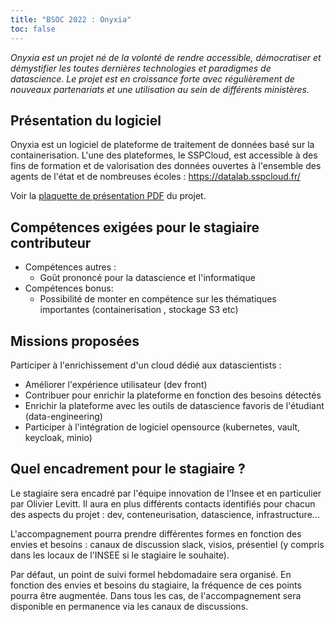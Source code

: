 ```yaml
---
title: "BSOC 2022 : Onyxia"
toc: false
---
```


*Onyxia est un projet né de la volonté de rendre accessible, démocratiser et démystifier les toutes dernières technologies et paradigmes de datascience. Le projet est en croissance forte avec régulièrement de nouveaux partenariats et une utilisation au sein de différents ministères.*

## Présentation du logiciel

Onyxia est un logiciel de plateforme de traitement de données basé sur la containerisation. L'une des plateformes, le SSPCloud, est accessible à des fins de formation et de valorisation des données ouvertes à l'ensemble des agents de l'état et de nombreuses écoles : https://datalab.sspcloud.fr/

Voir la [plaquette de présentation PDF](https://minio.lab.sspcloud.fr/projet-onyxia/BlueHatsSemesterOfCode.pdf) du projet.

## Compétences exigées pour le stagiaire contributeur

- Compétences autres : 
    - Goût prononcé pour la datascience et l'informatique 
- Compétences bonus: 
    - Possibilité de monter en compétence sur les thématiques importantes (containerisation , stockage S3 etc)

## Missions proposées

Participer à l'enrichissement d'un cloud dédié aux datascientists :

- Améliorer l'expérience utilisateur (dev front)
- Contribuer pour enrichir la plateforme en fonction des besoins détectés
- Enrichir la plateforme avec les outils de datascience favoris de l'étudiant (data-engineering)
- Participer à l'intégration de logiciel opensource (kubernetes, vault, keycloak, minio) 

## Quel encadrement pour le stagiaire ?

Le stagiaire sera encadré par l'équipe innovation de l'Insee et en particulier par Olivier Levitt. Il aura en plus différents contacts identifiés pour chacun des aspects du projet : dev, conteneurisation, datascience, infrastructure...

L'accompagnement pourra prendre différentes formes en fonction des envies et besoins : canaux de discussion slack, visios, présentiel (y compris dans les locaux de l'INSEE si le stagiaire le souhaite).

Par défaut, un point de suivi formel hebdomadaire sera organisé. En fonction des envies et besoins du stagiaire, la fréquence de ces points pourra être augmentée. Dans tous les cas, de l'accompagnement sera disponible en permanence via les canaux de discussions.
